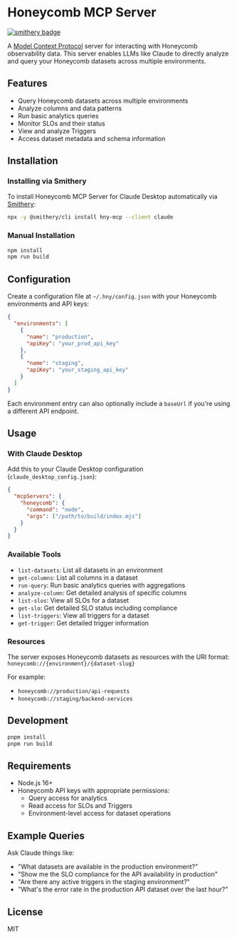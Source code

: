 # Honeycomb MCP Server

[![smithery badge](https://smithery.ai/badge/hny-mcp)](https://smithery.ai/server/hny-mcp)

A [Model Context Protocol](https://modelcontextprotocol.io) server for interacting with Honeycomb observability data. This server enables LLMs like Claude to directly analyze and query your Honeycomb datasets across multiple environments.

## Features

- Query Honeycomb datasets across multiple environments
- Analyze columns and data patterns
- Run basic analytics queries
- Monitor SLOs and their status
- View and analyze Triggers
- Access dataset metadata and schema information

## Installation

### Installing via Smithery

To install Honeycomb MCP Server for Claude Desktop automatically via [Smithery](https://smithery.ai/server/hny-mcp):

```bash
npx -y @smithery/cli install hny-mcp --client claude
```

### Manual Installation
```bash
npm install
npm run build
```

## Configuration

Create a configuration file at `~/.hny/config.json` with your Honeycomb environments and API keys:

```json
{
  "environments": [
    {
      "name": "production",
      "apiKey": "your_prod_api_key"
    },
    {
      "name": "staging",
      "apiKey": "your_staging_api_key"
    }
  ]
}
```

Each environment entry can also optionally include a `baseUrl` if you're using a different API endpoint.

## Usage

### With Claude Desktop

Add this to your Claude Desktop configuration (`claude_desktop_config.json`):

```json
{
  "mcpServers": {
    "honeycomb": {
      "command": "node",
      "args": ["/path/to/build/index.mjs"]
    }
  }
}
```

### Available Tools

- `list-datasets`: List all datasets in an environment
- `get-columns`: List all columns in a dataset
- `run-query`: Run basic analytics queries with aggregations
- `analyze-column`: Get detailed analysis of specific columns
- `list-slos`: View all SLOs for a dataset
- `get-slo`: Get detailed SLO status including compliance
- `list-triggers`: View all triggers for a dataset
- `get-trigger`: Get detailed trigger information

### Resources

The server exposes Honeycomb datasets as resources with the URI format:
`honeycomb://{environment}/{dataset-slug}`

For example:
- `honeycomb://production/api-requests`
- `honeycomb://staging/backend-services`

## Development

```bash
pnpm install
pnpm run build
```

## Requirements

- Node.js 16+
- Honeycomb API keys with appropriate permissions:
  - Query access for analytics
  - Read access for SLOs and Triggers
  - Environment-level access for dataset operations

## Example Queries

Ask Claude things like:

- "What datasets are available in the production environment?"
- "Show me the SLO compliance for the API availability in production"
- "Are there any active triggers in the staging environment?"
- "What's the error rate in the production API dataset over the last hour?"

## License

MIT
